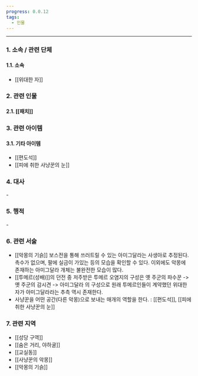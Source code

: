 ```yaml
---
progress: 0.0.12
tags:
  - 인물
---
```

---
### 1. 소속 / 관련 단체
#### 1.1. 소속
- [[위대한 자]]
### 2. 관련 인물
#### 2.1. [[패치]]

### 3. 관련 아이템
#### 3.1. 기타 아이템
- [[편도석]]
- [[피에 취한 사냥꾼의 눈]]
### 4. 대사
\-
### 5. 행적
\-
### 6. 관련 서술
- [[악몽의 기슭]] 보스전을 통해 쓰러트릴 수 있는 아미그달라는 사생아로 추정된다. 촉수가 없으며, 팔에 실금이 가있는 등의 모습을 확인할 수 있다. 이외에도 악몽에 존재하는 아미그달라 개체는 불완전한 모습이 많다.
- [[투메르(성배)]]의 던전 중 저주받은 투메르 오염지의 구성은 옛 주군의 파수꾼 -> 옛 주군의 감시견 -> 아미그달라 의 구성으로 원래 투메르인들이 계약했던 위대한 자가 아미그달라라는 추측 역시 존재한다.
- 사냥꾼을 어떤 공간(다른 악몽)으로 보내는 매개의 역할을 한다. : [[편도석]], [[피에 취한 사냥꾼의 눈]]
### 7. 관련 지역
- [[성당 구역]]
- [[숨은 거리, 야하굴]]
- [[교실동]]
- [[사냥꾼의 악몽]]
- [[악몽의 기슭]]